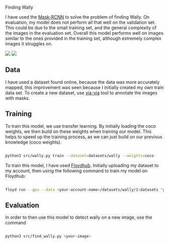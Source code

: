 Finding Wally

I have used the [Mask-RCNN](https://github.com/matterport/Mask_RCNN) to solve the problem of finding Wally. On 
evaluation, my model does not perform all that well on the validation set. This could be due to the small training set,
and the general complexity of the images in the evaluation set. Overall this model performs well on images similar to
the ones provided in the training set, although extremely complex images it struggles on.

![](datasets/train/23.jpg)
![](results/tmpdznyosjd.png)

## Data
I have used a dataset found online, because the data was more accurately mapped, this improvement was seen because I 
initially created my own train data set. To create a new dataset, use [via-via](http://www.robots.ox.ac.uk/~vgg/software/via/via.html)
tool to annotate the images with masks.

## Training
To train this model, we use transfer learning. By initially loading the coco weights, we then build on these weights when
training our model. This helps to speed up the training process, as we can just build on our previous knowledge (coco weights).

```bash

python3 src/wally.py train --dataset=datasets/wally --weights=coco

```

To train this model, I have used [Floydhub](https://www.floydhub.com). Initially uploading my dataset to my account, then
using the following command to train my model on Floydhub:

```bash

floyd run --gpu --data <your-account-name>/datasets/wally/1:datasets "python3 src/wally.py train --dataset=/datasets/wally --weights=coco"

```

## Evaluation
In order to then use this model to detect wally on a new image, use the command

```bash

python3 src/find_wally.py <your-image>

```